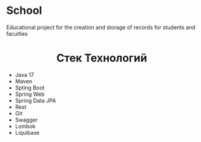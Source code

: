 # School
Educational project for the creation and storage of records for students and faculties
<h1 align="center">Стек Технологий</h1>

<ul>
 <li>Java 17</li>
 <li>Maven</li>
 <li>Spting Boot</li>
 <li>Spring Web</li>
 <li>Spring Data JPA</li>
 <li>Rest</li>
 <li>Git</li>
 <li>Swagger</li>
 <li>Lombok</li>
 <li>Liquibase</li>
</ul>
